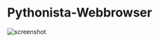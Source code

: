 Pythonista-Webbrowser
=====================

![screenshot](https://www.dropbox.com/s/g0bgcnkas9akb29/Pythonista-Webbrowser.PNG?raw=1)
